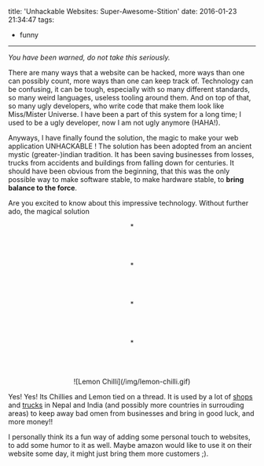 title: 'Unhackable Websites: Super-Awesome-Stition'
date: 2016-01-23 21:34:47
tags:
  - funny
---
*You have been warned, do not take this seriously.*

There are many ways that a website can be hacked, more ways than one can possibly count, more ways than one can keep track of. Technology can be confusing, it can be tough, especially with so many different standards, so many weird languages, useless tooling around them. And on top of that, so many ugly developers, who write code that make them look like Miss/Mister Universe. I have been a part of this system for a long time; I used to be a ugly developer, now I am not ugly anymore (HAHA!).

Anyways, I have finally found the solution, the magic to make your web application UNHACKABLE ! The solution has been adopted from an ancient mystic (greater-)indian tradition. It has been saving businesses from losses, trucks from accidents and buildings from falling down for centuries. It should have been obvious from the beginning, that this was the only possible way to make software stable, to make hardware stable, to **bring balance to the force**.

Are you excited to know about this impressive technology. Without further ado, the magical solution

<div align="center"> * </div>

<br><br>

<div align="center"> * </div>

<br><br>

<div align="center"> * </div>

<br><br>

<div align="center"> * </div>

<br><br>

<div align="center" class="noBorderImg">
![Lemon Chilli](/img/lemon-chilli.gif)
</div>

Yes! Yes! Its Chillies and Lemon tied on a thread. It is used by a lot of [shops](http://www.thenational.ae/news/uae-news/shopkeepers-turn-to-charms-of-lemons-and-chillies-for-good-luck) and [trucks](https://explicitgene.files.wordpress.com/2013/08/sam_3315.jpg?w=600) in Nepal and India (and possibly more countries in surrouding areas) to keep away bad omen from businesses and bring in good luck, and more money!!

I personally think its a fun way of adding some personal touch to websites, to add some humor to it as well. Maybe amazon would like to use it on their website some day, it might just bring them more customers ;).
